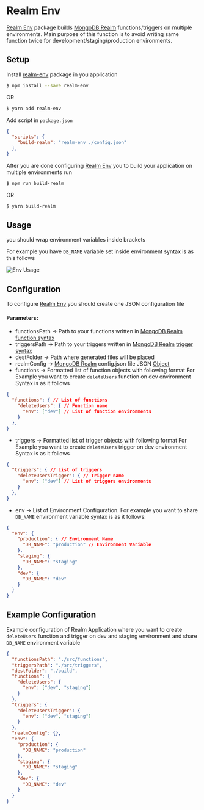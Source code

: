 # Realm Env

[Realm Env](https://www.npmjs.com/package/realm-env) package builds [MongoDB Realm](https://docs.mongodb.com/realm/) functions/triggers on multiple environments.
Main purpose of this function is to avoid writing same function twice for 
development/staging/production environments.

## Setup

Install [realm-env](https://www.npmjs.com/package/realm-env) package in you application

```bash
$ npm install --save realm-env
```
OR
```bash
$ yarn add realm-env
```

Add script in  ``` package.json ```

```json
{
  "scripts": {
    "build-realm": "realm-env ./config.json"
  },
}
```

After you are done configuring [Realm Env](https://www.npmjs.com/package/realm-env) you to build your application on multiple environments run
```bash
$ npm run build-realm
```
OR
```bash
$ yarn build-realm
```

## Usage

you should wrap environment variables inside brackets

For example you have  ``` DB_NAME ``` variable set inside environment
syntax is as this follows

![Env Usage](https://github.com/vobi-io/realm-env/blob/master/doc/env-usage.png?raw=true)

## Configuration

To configure [Realm Env](https://www.npmjs.com/package/realm-env) you should create one JSON configuration file

#### Parameters:
- functionsPath -> Path to your functions written in [MongoDB Realm](https://docs.mongodb.com/realm/) [function syntax](https://docs.mongodb.com/realm/functions/)
- triggersPath -> Path to your triggers written in [MongoDB Realm](https://docs.mongodb.com/realm/) [trigger syntax](https://docs.mongodb.com/realm/triggers/)
- destFolder -> Path where generated files will be placed
- realmConfig -> [MongoDB Realm](https://docs.mongodb.com/realm/) config.json file JSON [Object](https://docs.mongodb.com/realm/deploy/application-configuration-files/index.html#configuration) 
- functions -> Formatted list of function objects with following format
For Example you want to create ``` deleteUsers ``` function on dev environment
Syntax is as it follows
```json
{
  "functions": { // List of functions
    "deleteUsers": { // Function name
      "env": ["dev"] // List of function environments
    }
  },
}
```
- triggers -> Formatted list of trigger objects with following format
For Example you want to create ``` deleteUsers ``` trigger on dev environment
Syntax is as it follows
```json
{
  "triggers": { // List of triggers
    "deleteUsersTrigger": { // Trigger name
      "env": ["dev"] // List of triggers environments
    }
  },
}
```
- env -> List of Environment Configuration. For example you want to share ``` DB_NAME ``` environment variable syntax is as it follows:
```json
{
  "env": {
    "production": { // Environment Name
      "DB_NAME": "production" // Environment Variable
    },
    "staging": {
      "DB_NAME": "staging"
    },
    "dev": {
      "DB_NAME": "dev"
    }
  }
}
```


## Example Configuration
Example configuration of Realm Application where you want to create ``` deleteUsers ``` function and trigger on dev and staging environment
and share ``` DB_NAME ``` environment variable
```json
{
  "functionsPath": "./src/functions",
  "triggersPath": "./src/triggers",
  "destFolder": "./build",
  "functions": {
    "deleteUsers": {
      "env": ["dev", "staging"]
    }
  },
  "triggers": {
    "deleteUsersTrigger": {
      "env": ["dev", "staging"]
    }
  },
  "realmConfig": {},
  "env": {
    "production": {
      "DB_NAME": "production"
    },
    "staging": {
      "DB_NAME": "staging"
    },
    "dev": {
      "DB_NAME": "dev"
    }
  }
}
```